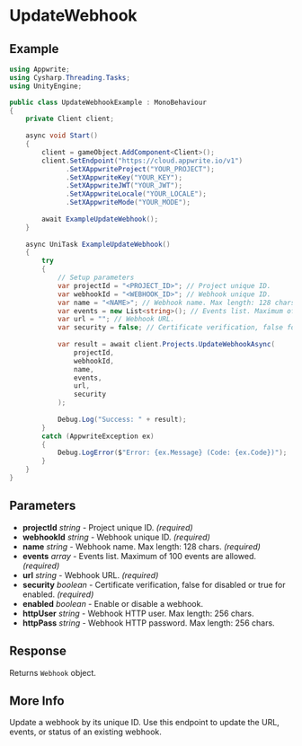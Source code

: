 # UpdateWebhook

## Example

```csharp
using Appwrite;
using Cysharp.Threading.Tasks;
using UnityEngine;

public class UpdateWebhookExample : MonoBehaviour
{
    private Client client;
    
    async void Start()
    {
        client = gameObject.AddComponent<Client>();
        client.SetEndpoint("https://cloud.appwrite.io/v1")
              .SetXAppwriteProject("YOUR_PROJECT");
              .SetXAppwriteKey("YOUR_KEY");
              .SetXAppwriteJWT("YOUR_JWT");
              .SetXAppwriteLocale("YOUR_LOCALE");
              .SetXAppwriteMode("YOUR_MODE");
        
        await ExampleUpdateWebhook();
    }
    
    async UniTask ExampleUpdateWebhook()
    {
        try
        {
            // Setup parameters
            var projectId = "<PROJECT_ID>"; // Project unique ID.
            var webhookId = "<WEBHOOK_ID>"; // Webhook unique ID.
            var name = "<NAME>"; // Webhook name. Max length: 128 chars.
            var events = new List<string>(); // Events list. Maximum of 100 events are allowed.
            var url = ""; // Webhook URL.
            var security = false; // Certificate verification, false for disabled or true for enabled.
            
            var result = await client.Projects.UpdateWebhookAsync(
                projectId,
                webhookId,
                name,
                events,
                url,
                security
            );
            
            Debug.Log("Success: " + result);
        }
        catch (AppwriteException ex)
        {
            Debug.LogError($"Error: {ex.Message} (Code: {ex.Code})");
        }
    }
}
```

## Parameters

- **projectId** *string* - Project unique ID. *(required)*
- **webhookId** *string* - Webhook unique ID. *(required)*
- **name** *string* - Webhook name. Max length: 128 chars. *(required)*
- **events** *array* - Events list. Maximum of 100 events are allowed. *(required)*
- **url** *string* - Webhook URL. *(required)*
- **security** *boolean* - Certificate verification, false for disabled or true for enabled. *(required)*
- **enabled** *boolean* - Enable or disable a webhook.
- **httpUser** *string* - Webhook HTTP user. Max length: 256 chars.
- **httpPass** *string* - Webhook HTTP password. Max length: 256 chars.

## Response

Returns `Webhook` object.
## More Info

Update a webhook by its unique ID. Use this endpoint to update the URL, events, or status of an existing webhook. 
